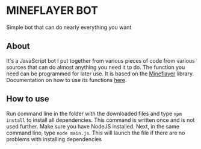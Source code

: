 # MINEFLAYER BOT

Simple bot that can do nearly everything you want

## About

It's a JavaScript bot I put together from various pieces of code from various sources that can do almost anything you need it to do. The function you need can be programmed for later use. It is based on the [Mineflayer](https://github.com/PrismarineJS/mineflayer/blob/master/docs/README.md) library. Documentation on how to use its functions [here](https://github.com/PrismarineJS/mineflayer/blob/master/docs/api.md).

## How to use

Run command line in the folder with the downloaded files and type `npm install` to install all dependencies. This command is written once and is not used further. Make sure you have NodeJS installed.
Next, in the same command line, type `node main.js`. This will launch the file if there are no problems with installing dependencies
